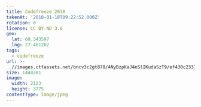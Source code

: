 ```yaml
---
title: Codefreeze 2018
takenAt: '2018-01-18T09:22:52.000Z'
rotation: 0
license: CC BY-ND 3.0
geo:
  lat: 68.343597
  lng: 27.461202
tags:
  - codefreeze
url: >-
  //images.ctfassets.net/bncv3c2gt878/4NyBzpKaJ4nSlIKudaSzT9/ef430c233702aa4b49b31fe910477308/codefreeze-2018_24931234597_o
size: 1444381
image:
  width: 2123
  height: 3775
contentType: image/jpeg
---
```


